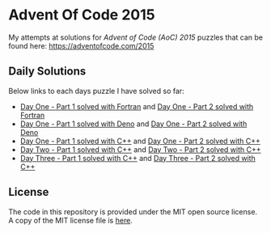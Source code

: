 # Advent Of Code 2015

My attempts at solutions for *Advent of Code (AoC) 2015* puzzles that can be found 
here: https://adventofcode.com/2015

## Daily Solutions

Below links to each days puzzle I have solved so far:

- [Day One - Part 1 solved with Fortran](./Day-01/fortran/app/aoc_day01_p1.f90) and [Day One - Part 2 solved with Fortran](./Day-01/fortran/app/aoc_day01_p2.f90)
- [Day One - Part 1 solved with Deno](./Day-01/deno/aoc_day01_p1.ts) and [Day One - Part 2 solved with Deno](./Day-01/deno/aoc_day01_p2.ts)
- [Day One - Part 1 solved with C++](./Day-01/cpp/aoc_day01_p1.cpp) and [Day One - Part 2 solved with C++](./Day-01/cpp/aoc_day01_p2.cpp)
- [Day Two - Part 1 solved with C++](./Day-02/aoc_day02_p1.cc) and [Day Two - Part 2 solved with C++](./Day-02/aoc_day02_p2.cc)
- [Day Three - Part 1 solved with C++](./Day-03/aoc_day03_p1.cc) and [Day Three - Part 2 solved with C++](./Day-03/aoc_day03_p2.cc)

## License

The code in this repository is provided under the MIT open source license. A copy of the 
MIT license file is [here](./LICENSE).